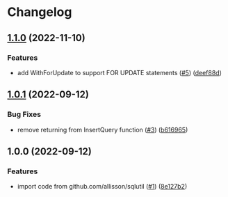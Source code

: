 # Changelog

## [1.1.0](https://github.com/allisson/sqlquery/compare/v1.0.1...v1.1.0) (2022-11-10)


### Features

* add WithForUpdate to support FOR UPDATE statements ([#5](https://github.com/allisson/sqlquery/issues/5)) ([deef88d](https://github.com/allisson/sqlquery/commit/deef88d95148c7e80d24189cfa056b39ec46b71e))

## [1.0.1](https://github.com/allisson/sqlquery/compare/v1.0.0...v1.0.1) (2022-09-12)


### Bug Fixes

* remove returning from InsertQuery function ([#3](https://github.com/allisson/sqlquery/issues/3)) ([b616965](https://github.com/allisson/sqlquery/commit/b61696572ef6a7b3a15ab0c04f5336ca4a2637c1))

## 1.0.0 (2022-09-12)


### Features

* import code from github.com/allisson/sqlutil ([#1](https://github.com/allisson/sqlquery/issues/1)) ([8e127b2](https://github.com/allisson/sqlquery/commit/8e127b214c58eb36809b9b24088e0fc380ce3d05))
